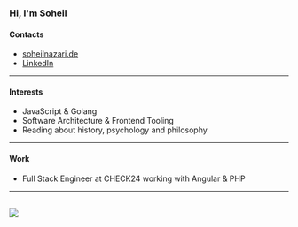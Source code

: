 ### Hi, I'm Soheil

#### Contacts

- [soheilnazari.de](https://soheilnazari.de)
- [LinkedIn](https://www.linkedin.com/in/soheiln/)

---

#### Interests

- JavaScript & Golang
- Software Architecture & Frontend Tooling
- Reading about history, psychology and philosophy

---

#### Work

- Full Stack Engineer at CHECK24 working with Angular & PHP

---

<br />

<img src="https://github-readme-stats.vercel.app/api/top-langs/?username=s0h311&hide=roff,mdx&title_color=ffffff&text_color=c9cacc&icon_color=2bbc8a&bg_color=1d1f21&langs_count=3" />
